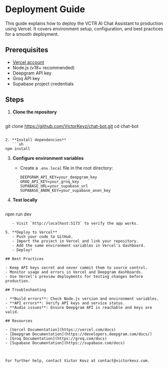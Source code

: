 # Deployment Guide

This guide explains how to deploy the VCTR AI Chat Assistant to production using Vercel. It covers environment setup, configuration, and best practices for a smooth deployment.

## Prerequisites

- [Vercel account](https://vercel.com/signup)
- Node.js (v18+ recommended)
- Deepgram API key
- Groq API key
- Supabase project credentials

## Steps

1. **Clone the repository**
   ```sh
git clone https://github.com/VictorKevz/chat-bot.git
cd chat-bot
```

2. **Install dependencies**
   ```sh
npm install
```

3. **Configure environment variables**
   - Create a `.env.local` file in the root directory:
     ```env
     DEEPGRAM_API_KEY=your_deepgram_key
     GROQ_API_KEY=your_groq_key
     SUPABASE_URL=your_supabase_url
     SUPABASE_ANON_KEY=your_supabase_anon_key
     ```

4. **Test locally**
   ```sh
npm run dev
```
   - Visit `http://localhost:5173` to verify the app works.

5. **Deploy to Vercel**
   - Push your code to GitHub.
   - Import the project in Vercel and link your repository.
   - Add the same environment variables in Vercel's dashboard.
   - Deploy!

## Best Practices

- Keep API keys secret and never commit them to source control.
- Monitor usage and errors in Vercel and Deepgram dashboards.
- Use Vercel's preview deployments for testing changes before production.

## Troubleshooting

- **Build errors**: Check Node.js version and environment variables.
- **API errors**: Verify API keys and service status.
- **Audio issues**: Ensure Deepgram API is reachable and keys are valid.

## Resources

- [Vercel Documentation](https://vercel.com/docs)
- [Deepgram Documentation](https://developers.deepgram.com/docs/)
- [Groq Documentation](https://groq.com/docs)
- [Supabase Documentation](https://supabase.com/docs)



For further help, contact Victor Kevz at contact@victorkevz.com.

